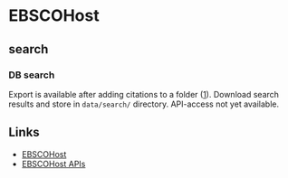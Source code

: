 # EBSCOHost

## search

### DB search

Export is available after adding citations to a folder ([1](https://connect.ebsco.com/s/article/How-to-Use-the-Export-Manager?language=en_US)).
Download search results and store in `data/search/` directory. API-access not yet available.

## Links

- [EBSCOHost](https://search.ebscohost.com/)
- [EBSCOHost APIs](https://developer.ebsco.com/getting-started/available-apis)
